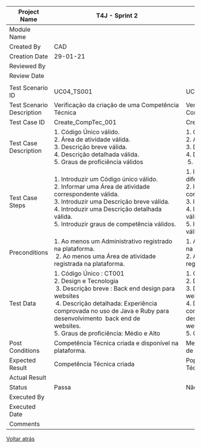 | Project Name              | T4J - Sprint 2                                                                                                                                                                                                                                                                                                                                                                  |                                                                                                                                                                                                                                                                                                                                                                                                     |                                                                                                                                                                                                                                                                                                                                                                                                            |                                                                                                                                                                                                                                                                                                                         |                                                                                                                                                                                                                                                                                                                                   |                                                                                                                                                                                                                                                                                                                                                                                                                                        |
| ------------------------- | ------------------------------------------------------------------------------------------------------------------------------------------------------------------------------------------------------------------------------------------------------------------------------------------------------------------------------------------------------------------------------- | --------------------------------------------------------------------------------------------------------------------------------------------------------------------------------------------------------------------------------------------------------------------------------------------------------------------------------------------------------------------------------------------------- | ---------------------------------------------------------------------------------------------------------------------------------------------------------------------------------------------------------------------------------------------------------------------------------------------------------------------------------------------------------------------------------------------------------- | ----------------------------------------------------------------------------------------------------------------------------------------------------------------------------------------------------------------------------------------------------------------------------------------------------------------------- | --------------------------------------------------------------------------------------------------------------------------------------------------------------------------------------------------------------------------------------------------------------------------------------------------------------------------------- | -------------------------------------------------------------------------------------------------------------------------------------------------------------------------------------------------------------------------------------------------------------------------------------------------------------------------------------------------------------------------------------------------------------------------------------- |
| Module Name               |                                                                                                                                                                                                                                                                                                                                                                                 |                                                                                                                                                                                                                                                                                                                                                                                                     |                                                                                                                                                                                                                                                                                                                                                                                                            |                                                                                                                                                                                                                                                                                                                         |                                                                                                                                                                                                                                                                                                                                   |                                                                                                                                                                                                                                                                                                                                                                                                                                        |
| Created By                | CAD                                                                                                                                                                                                                                                                                                                                                                             |                                                                                                                                                                                                                                                                                                                                                                                                     |                                                                                                                                                                                                                                                                                                                                                                                                            |                                                                                                                                                                                                                                                                                                                         |                                                                                                                                                                                                                                                                                                                                   |                                                                                                                                                                                                                                                                                                                                                                                                                                        |
| Creation Date             | 29-01-21                                                                                                                                                                                                                                                                                                                                                                        |                                                                                                                                                                                                                                                                                                                                                                                                     |                                                                                                                                                                                                                                                                                                                                                                                                            |                                                                                                                                                                                                                                                                                                                         |                                                                                                                                                                                                                                                                                                                                   |                                                                                                                                                                                                                                                                                                                                                                                                                                        |
| Reviewed By               |                                                                                                                                                                                                                                                                                                                                                                                 |                                                                                                                                                                                                                                                                                                                                                                                                     |                                                                                                                                                                                                                                                                                                                                                                                                            |                                                                                                                                                                                                                                                                                                                         |                                                                                                                                                                                                                                                                                                                                   |                                                                                                                                                                                                                                                                                                                                                                                                                                        |
| Review Date               |                                                                                                                                                                                                                                                                                                                                                                                 |                                                                                                                                                                                                                                                                                                                                                                                                     |                                                                                                                                                                                                                                                                                                                                                                                                            |                                                                                                                                                                                                                                                                                                                         |                                                                                                                                                                                                                                                                                                                                   |                                                                                                                                                                                                                                                                                                                                                                                                                                        |
|                           |                                                                                                                                                                                                                                                                                                                                                                                 |                                                                                                                                                                                                                                                                                                                                                                                                     |                                                                                                                                                                                                                                                                                                                                                                                                            |                                                                                                                                                                                                                                                                                                                         |                                                                                                                                                                                                                                                                                                                                   |                                                                                                                                                                                                                                                                                                                                                                                                                                        |
| Test Scenario ID          | UC04\_TS001                                                                                                                                                                                                                                                                                                                                                                     | UC04\_TS002                                                                                                                                                                                                                                                                                                                                                                                         | UC04\_TS003                                                                                                                                                                                                                                                                                                                                                                                                | UC04\_TS004                                                                                                                                                                                                                                                                                                             | UC04\_TS005                                                                                                                                                                                                                                                                                                                       | UC04\_TS006                                                                                                                                                                                                                                                                                                                                                                                                                            |
| Test Scenario Description | Verificação da criação de uma Competência Técnica                                                                                                                                                                                                                                                                                                                               | Verificação da criação de uma Competência Técnica                                                                                                                                                                                                                                                                                                                                                   | Verificação da criação de uma Competência Técnica                                                                                                                                                                                                                                                                                                                                                          | Verificação da criação de uma Competência Técnica                                                                                                                                                                                                                                                                       | Verificação da criação de uma Competência Técnica                                                                                                                                                                                                                                                                                 | Verificação da criação de uma Competência Técnica                                                                                                                                                                                                                                                                                                                                                                                      |
| Test Case ID              | Create\_CompTec\_001                                                                                                                                                                                                                                                                                                                                                            | Create\_CompTec\_001                                                                                                                                                                                                                                                                                                                                                                                | Create\_CompTec\_001                                                                                                                                                                                                                                                                                                                                                                                       | Create\_CompTec\_001                                                                                                                                                                                                                                                                                                    | Create\_CompTec\_001                                                                                                                                                                                                                                                                                                              | Create\_CompTec\_001                                                                                                                                                                                                                                                                                                                                                                                                                   |
| Test Case Description     | 1\. Código Único válido.<br>2\. Área de atividade válida.                    <br>3\. Descrição breve válida.              <br>4\. Descrição detalhada válida.              <br>5\. Graus de proficiência válidos                                                                                                                                                                | 1\. Código Único inválido.<br>2\. Área de atividade válida.<br>3\. Descrição breve válida.         <br>4\. Descrição detalhada válida.                 <br> 5. Graus de proficiência válidos                                                                                                                                                                                                        | 1\. Código Único válido.<br>2\. Área de atividade inválida.<br>3\. Descrição breve válida.<br>4\. Descrição detalhada válida.<br>5\. Graus de proficiência válidos                                                                                                                                                                                                                                         | 1\. Código Único válida.<br>  2. Área de atividade válida.<br>3\. Descrição breve inválida.              <br>4\. Descrição detalhada válida.                <br>5\. Graus de proficiência válidos                                                                                                                       | 1\. Código Único válido.<br> 2. Área de atividade válida<br>3\. Descrição breve válida.<br>4\. Descrição detalhada inválida.               <br>5\. Graus de proficiência válidos                                                                                                                                                  | 1\. Código Único válido.<br>2\. Área de atividade válida. <br>3\. Descrição breve válida.                       <br>4\. Descrição detalhada válida.                                <br>5\. Graus de proficiência inválidos                                                                                                                                                                                                             |
| Test Case Steps           | 1\. Introduzir um Código único válido.<br>2\. Informar uma Área de atividade correspondente válida.     <br>3\. Introduzir uma Descrição breve válida.<br>4\. Introduzir uma Descrição detalhada válida.                                                                    5. Introduzir graus de competência válidos.                                                         | 1\. Introduzir um Código único com formato diferente do padronizado.<br>2\. Informar uma Área de atividade correspondente válida.<br>3\. Introduzir uma Descrição breve válida.<br>4\. Introduzir uma Descrição detalhada válida.                              <br>5\. Introduzir graus de competência válidos.                                                                                     | 1\. Introduzir um Código único válido.<br>  2. Informar uma Área de atividade não existente.<br>3\. Introduzir uma Descrição breve válida.<br>4\. Introduzir uma Descrição detalhada válida.                                                                                                                    5. Introduzir graus de competência válidos.                                                | 1\. Introduzir um Código único válido.<br>2\. Informar uma Área de atividade correspondente válida.  <br>3\. Não introduz uma Descrição breve.<br>4\. Introduzir uma Descrição detalhada válida.                                                                            5. Introduzir graus de competência válidos. | 1\. Introduzir um Código único válido.<br>2\. Informar uma Área de atividade correspondente válida.<br>3\. Introduzir uma Descrição breve válida.<br>4\. Não Introduz uma Descrição detalhada.                                                                                        5. Introduzir graus de competência válidos. | 1\. Introduzir um Código único válido.<br>2\. Informar uma Área de atividade correspondente válida.<br>3\. Introduzir uma Descrição breve válida.<br>4\. Introduzir uma Descrição detalhada válida.                                                                                                                 5. Introduzir graus de competência inválidos.                                                                      |
| Preconditions             | 1\. Ao menos um Administrativo registrado na plataforma.                                   <br> 2. Ao menos uma Área de atividade registrada na plataforma.                                                                                                                                                                                                                     | 1\. Ao menos um Administrativo registrado na plataforma.                                    <br>2\. Ao menos uma Área de atividade registrada na plataforma.                                                                                                                                                                                                                                        | 1\. Ao menos um Administrativo registrado na plataforma.                                  <br>2\. Ao menos uma Área de atividade registrada na plataforma.                                                                                                                                                                                                                                                 | 1\. Ao menos um Administrativo registrado na plataforma.                                    <br>2\. Ao menos uma Área de atividade registrada na plataforma.                                                                                                                                                            | 1\. Ao menos um Administrativo registrado na plataforma.                                   <br>2\. Ao menos uma Área de atividade registrada na plataforma.                                                                                                                                                                       | 1\. Ao menos um Administrativo registrado na plataforma.                                    <br>2\. Ao menos uma Área de atividade registrada na plataforma.                                                                                                                                                                                                                                                                           |
| Test Data                 | 1\. Código Único : CT001<br>2\. Design e Tecnologia  <br> 3. Descrição breve : Back end design para websites                                            <br> 4. Descrição detalhada: Experiência comprovada no uso de Java e Ruby para desenvolvimento  back end de websites.                                                            5. Graus de proficiência: Médio e Alto | 1\. Código Único : Código 123<br>2\. Design e Tecnologia                <br>3\. Descrição breve : Back end design para websites                                             <br>4\. Descrição detalhada: Experiência comprovada no uso de Java e Ruby para desenvolvimento  back end de websites.                                                            5. Graus de proficiência: Médio e Alto | 1\. Código Único : CT001<br>2\. Confecção Têxtil.      <br>3\. Descrição breve : Back end design para websites                                             <br>4\. Descrição detalhada: Experiência comprovada no uso de Java e Ruby para desenvolvimento  back end de websites.                                                                                    5. Graus de proficiência: Médio e Alto | 1\. Código Único : CT001<br>2\. Design e Tecnologia<br>3\. Descrição breve : (vazio)<br>4\. Descrição detalhada: Experiência comprovada no uso de Java e Ruby para desenvolvimento  back end de websites.<br>5\. Graus de proficiência: Médio e Alto                                                                    | 1\. Código Único : CT001<br>2\. Design e Tecnologia<br>3\. Descrição breve : Back end design para websites                                             <br>4\. Descrição detalhada: (vazio)                                                        <br>5\. Graus de proficiência: Médio e Alto                                    | 1\. Código Único : CT001   <br>2\. Design e Tecnologia.                        <br>3\. Descrição breve : Back end design para websites                                             <br>4\. Descrição detalhada: Experiência comprovada no uso de Java e Ruby para desenvolvimento  back end de websites.                                                                                        <br>5\. Graus de proficiência: (vazio) |
| Post Conditions           | Competência Técnica criada e disponível na plataforma.                                                                                                                                                                                                                                                                                                                          | Mensagem de erro : "Código de registro de Competência Técnica inválido."                                                                                                                                                                                                                                                                                                                            | Mensagem de erro : "Não existe a Área de Atividade informada. "                                                                                                                                                                                                                                                                                                                                            | Mensagem de erro : "Descrição breve para registro de Competência Técnica obrigatória."                                                                                                                                                                                                                                  | Mensagem de erro : "Descrição detalhada para registro de Competência Técnica obrigatória."                                                                                                                                                                                                                                        | Mensagem de erro : "Definição de Grau(s) de proficiência para registro de Competência Técnica obrigatórios."                                                                                                                                                                                                                                                                                                                           |
| Expected Result           | Competência Técnica criada                                                                                                                                                                                                                                                                                                                                                      | Popup: Falha no registro de Competência Técnica.                                                                                                                                                                                                                                                                                                                                                    | Popup: Falha no registro de Competência Técnica.                                                                                                                                                                                                                                                                                                                                                           | Popup: Falha no registro de Competência Técnica.                                                                                                                                                                                                                                                                        | Popup: Falha no registro de Competência Técnica.                                                                                                                                                                                                                                                                                  | Popup: Falha no registro de Competência Técnica.                                                                                                                                                                                                                                                                                                                                                                                       |
| Actual Result             |                                                                                                                                                                                                                                                                                                                                                                                 |                                                                                                                                                                                                                                                                                                                                                                                                     |                                                                                                                                                                                                                                                                                                                                                                                                            |                                                                                                                                                                                                                                                                                                                         |                                                                                                                                                                                                                                                                                                                                   |                                                                                                                                                                                                                                                                                                                                                                                                                                        |
| Status                    | Passa                                                                                                                                                                                                                                                                                                                                                                           | Não passa                                                                                                                                                                                                                                                                                                                                                                                           | Não passa                                                                                                                                                                                                                                                                                                                                                                                                  | Não passa                                                                                                                                                                                                                                                                                                               | Não passa                                                                                                                                                                                                                                                                                                                         | Não passa                                                                                                                                                                                                                                                                                                                                                                                                                              |
| Executed By               |                                                                                                                                                                                                                                                                                                                                                                                 |                                                                                                                                                                                                                                                                                                                                                                                                     |                                                                                                                                                                                                                                                                                                                                                                                                            |                                                                                                                                                                                                                                                                                                                         |                                                                                                                                                                                                                                                                                                                                   |                                                                                                                                                                                                                                                                                                                                                                                                                                        |
| Executed Date             |                                                                                                                                                                                                                                                                                                                                                                                 |                                                                                                                                                                                                                                                                                                                                                                                                     |                                                                                                                                                                                                                                                                                                                                                                                                            |                                                                                                                                                                                                                                                                                                                         |                                                                                                                                                                                                                                                                                                                                   |                                                                                                                                                                                                                                                                                                                                                                                                                                        |
| Comments                  |                                                                                                                                                                                                                                                                                                                                                                                 |                                                                                                                                                                                                                                                                                                                                                                                                     |                                                                                                                                                                                                                                                                                                                                                                                                            |                                                                                                                                                                                                                                                                                                                         |                                                                                                                                                                                                                                                                                                                                   |                                                                                                                                                                                                                                                                                                                                                                                                                                        |

[Voltar atrás](https://github.com/blestonbandeiraUPSKILL/upskill_java1_labprg_grupo2/edit/main/Sprint%202/UC04_Especificar_Competencia_Tecnica/UC04_Especificar_Competencia_Tecnica.md)
